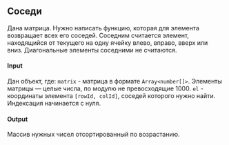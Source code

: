 ## Соседи

Дана матрица. Нужно написать функцию, которая для элемента возвращает всех его соседей.
Соседним считается элемент, находящийся от текущего на одну ячейку влево, вправо, вверх или вниз.
Диагональные элементы соседними не считаются.

#### Input
Дан объект, где:
`matrix` - матрица в формате `Array<number[]>`. Элементы матрицы — целые числа, по модулю не превосходящие 1000.
`el` - координаты элемента `[rowId, colId]`, соседей которого нужно найти. Индексация начинается с нуля.

#### Output
Массив нужных чисел отсортированный по возрастанию.
